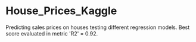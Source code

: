 # House_Prices_Kaggle
Predicting sales prices on houses testing different regression models. Best score evaluated in metric 'R2' = 0.92. 

